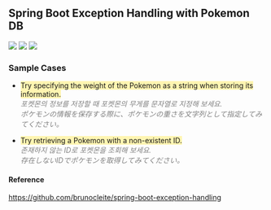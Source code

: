 ## Spring Boot Exception Handling with Pokemon DB


<img src="https://img.shields.io/badge/JAVA-FF4000?style=flat-square&logo=openjdk&logoColor=white"> <img src="https://img.shields.io/badge/SPRING-6DB33F?style=flat-square&logo=spring&logoColor=white"> <img src="https://img.shields.io/badge/HIBERNATE-59666C?style=flat-square&logo=hibernate&logoColor=white">

### Sample Cases

- <span style="background-color:#fff5b1">Try specifying the weight of the Pokemon as a string when storing its information.</span></br>
  <span style="color: gray;">_포켓몬의 정보를 저장할 때 포켓몬의 무게를 문자열로 지정해 보세요._</br>
  _ポケモンの情報を保存する際に、ポケモンの重さを文字列として指定してみてください。_</span>

- <span style="background-color:#fff5b1">Try retrieving a Pokemon with a non-existent ID.</span></br>
  <span style="color: gray;">_존재하지 않는 ID로 포켓몬을 조회해 보세요._ </br>
  _存在しないIDでポケモンを取得してみてください。_</span>
  
#### Reference
https://github.com/brunocleite/spring-boot-exception-handling
